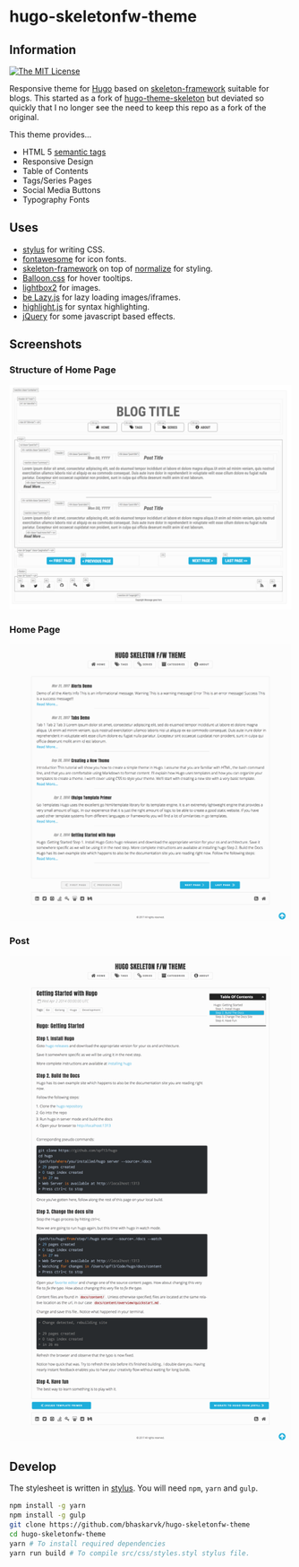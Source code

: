 # hugo-skeletonfw-theme

## Information

[![The MIT License](https://img.shields.io/badge/license-MIT-orange.svg?style=flat-square)](http://opensource.org/licenses/MIT)

Responsive theme for [Hugo](https://gohugo.io/) based on [skeleton-framework](https://skeleton-framework.github.io/) suitable for blogs. This started as a fork of [hugo-theme-skeleton](https://github.com/jblawatt/hugo-theme-skeleton) but deviated so quickly that I no longer see the need to keep this repo as a fork of the original.

This theme provides...

- HTML 5 [semantic tags](https://www.w3schools.com/html/html5_semantic_elements.asp)
- Responsive Design
- Table of Contents
- Tags/Series Pages
- Social Media Buttons
- Typography Fonts

## Uses

- [stylus](http://stylus-lang.com/) for writing CSS.
- [fontawesome](http://fontawesome.io/) for icon fonts.
- [skeleton-framework](https://skeleton-framework.github.io/) on top of [normalize](https://necolas.github.io/normalize.css/) for styling.
- [Balloon.css](https://kazzkiq.github.io/balloon.css/) for hover tooltips.
- [lightbox2](http://lokeshdhakar.com/projects/lightbox2/) for images.
- [be Lazy.js](http://dinbror.dk/blazy/) for lazy loading images/iframes.
- [highlight.js](https://highlightjs.org/) for syntax highlighting.
- [jQuery](https://jquery.com) for some javascript based effects.

## Screenshots

### Structure of Home Page

![](images/theme-home-structure.png)

### Home Page

![](images/theme-home.png)

### Post

![](images/theme-page.png)

## Develop

The stylesheet is written in [stylus](http://stylus-lang.com/). You will need `npm`, `yarn` and `gulp`.

```bash
npm install -g yarn
npm install -g gulp
git clone https://github.com/bhaskarvk/hugo-skeletonfw-theme
cd hugo-skeletonfw-theme
yarn # To install required dependencies
yarn run build # To compile src/css/styles.styl stylus file.
```